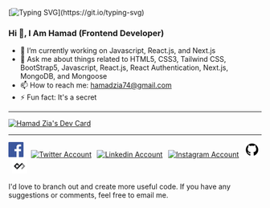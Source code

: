 [![Typing SVG](https://readme-typing-svg.demolab.com/?lines=Welcome+To+Hamad's+Github+Profile..;)](https://git.io/typing-svg)
### Hi 👋, I Am Hamad (Frontend Developer)

- 🔭    I’m currently working on Javascript, React.js, and Next.js 
- 💬    Ask me about things related to HTML5, CSS3, Tailwind CSS, BootStrap5, Javascript, React.js, React Authentication, Next.js, MongoDB, and Mongoose
- 📫    How to reach me: hamadzia74@gmail.com
- ⚡     Fun fact: It's a secret 

<hr>
<a href="https://app.daily.dev/hamadzia21"><img src="https://api.daily.dev/devcards/d21d40a67f2e4fe485b77076eedfed04.png?r=1ci" width="200" alt="Hamad Zia's Dev Card"/></a><br>
<hr>
<a href="https://www.facebook.com/hamad.zia21"><img src="https://github.com/hamadzia74/hamadzia74/blob/main/facebook_logo.png" title="Facebook" alt="Facebook Account" width="30"/></a> 
&ensp;
<a href="https://twitter.com/MS_HamadZia"><img src="https://cdn.worldvectorlogo.com/logos/twitter-6.svg" title="Twitter" alt="Twitter Account" width="40"/></a> 
&ensp;<a href="https://www.linkedin.com/in/hamadzia21"><img src="https://cdn.worldvectorlogo.com/logos/linkedin-icon-2.svg" title="Linkedin" alt="Linkedin Account" width="30"/></a>
&ensp;<a href="https://www.instagram.com/hamad.zia21"><img src="https://cdn.worldvectorlogo.com/logos/instagram-2016-5.svg" title="Instagram" alt="Instagram Account" width="30"/></a>
&ensp;<a href="https://github.com/hamadzia74"><img src="https://github.com/hamadzia74/hamadzia74/blob/main/github_image.png" title="GitHub" alt="GitHub" width="30"/></a>
&ensp;<a href="https://app.daily.dev/hamadzia21"><img src="https://github.com/hamadzia74/hamadzia74/blob/main/dev-black.png" title="daily.dev" alt="daily.devGitHub" width="30"/></a>
<br>

<!--
**hamadzia74/hamadzia74** is a ✨ _special_ ✨ repository because its `README.md` (this file) appears on your GitHub profile.

Here are some ideas to get you started:

- 🔭 I’m currently working on ...
- 🌱 I’m currently learning ...
- 👯 I’m looking to collaborate on ...
- 🤔 I’m looking for help with ...
- 💬 Ask me about ...
- 📫 How to reach me: ...
- 😄 Pronouns: ...
- ⚡ Fun fact: ...
-->

I'd love to branch out and create more useful code. If you have any suggestions or comments, feel free to email me.


